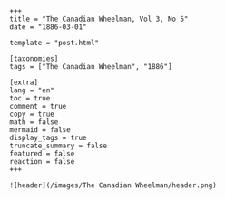 
    +++
    title = "The Canadian Wheelman, Vol 3, No 5"
    date = "1886-03-01"

    template = "post.html"

    [taxonomies]
    tags = ["The Canadian Wheelman", "1886"]

    [extra]
    lang = "en"
    toc = true
    comment = true
    copy = true
    math = false
    mermaid = false
    display_tags = true
    truncate_summary = false
    featured = false
    reaction = false
    +++

    ![header](/images/The Canadian Wheelman/header.png)

    